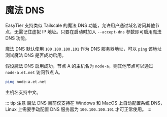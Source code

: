 # 魔法 DNS

EasyTier 支持类似 Tailscale 的魔法 DNS 功能，允许用户通过域名访问其他节点，无需记住虚拟 IP 地址。只要在启动时加入 `--accept-dns` 参数即可启用魔法 DNS 功能。

魔法 DNS 默认使用 `100.100.100.101` 作为 DNS 服务器地址，可以 `ping` 该地址测试魔法 DNS 是否成功启用。

假设魔法 DNS 启用成功，节点 A 的主机名为 `node-a`，则其他节点可以通过 `node-a.et.net` 访问节点 A。

```sh
ping node-a.et.net
```

主机名支持中文。

::: tip 注意
魔法 DNS 目前仅支持在 Windows 和 MacOS 上自动配置系统 DNS，Linux 上需要手动配置 DNS 服务器为 `100.100.100.101` 才可正常使用。
:::

